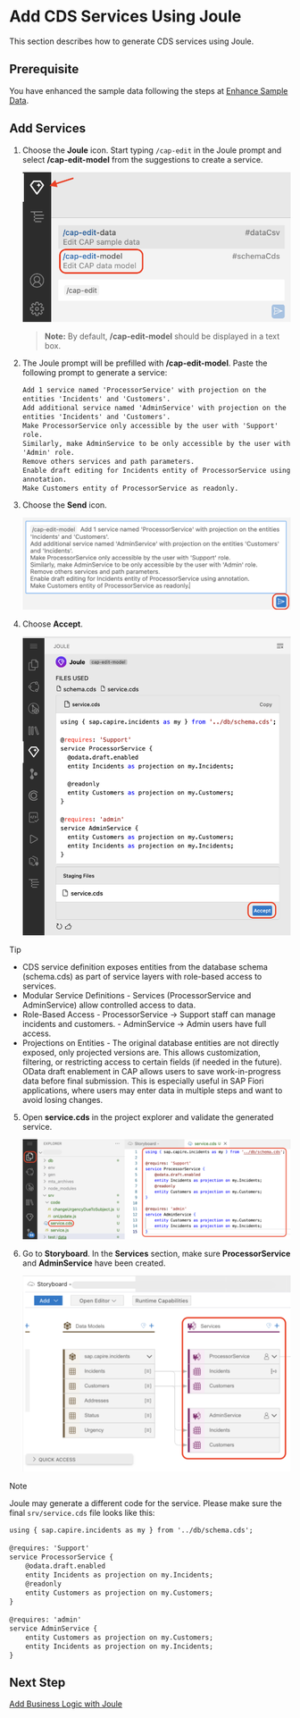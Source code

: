 # Add CDS Services Using Joule

This section describes how to generate CDS services using Joule.

## Prerequisite

You have enhanced the sample data following the steps at [Enhance Sample Data](enhance-sample-data.md).

## Add Services

1. Choose the **Joule** icon. Start typing ```/cap-edit``` in the Joule prompt and select **/cap-edit-model** from the suggestions to create a service.

    ![edit-model](../images/generate-service/editmodel.png)

    > **Note:** By default, **/cap-edit-model** should be displayed in a text box.

2. The Joule prompt will be prefilled with **/cap-edit-model**. Paste the following prompt to generate a service:

    ```
    Add 1 service named 'ProcessorService' with projection on the entities 'Incidents' and 'Customers'.
    Add additional service named 'AdminService' with projection on the entities 'Incidents' and 'Customers'.
    Make ProcessorService only accessible by the user with 'Support' role.
    Similarly, make AdminService to be only accessible by the user with 'Admin' role.
    Remove others services and path parameters.
    Enable draft editing for Incidents entity of ProcessorService using annotation.
    Make Customers entity of ProcessorService as readonly.
    ```

3. Choose the **Send** icon.

    ![cap-edit-model-prompt](../images/newprompts/service.png)

4. Choose **Accept**.

    ![cap-accept-service](../images/generate-service/code.png)
   
> [!Tip]
> - CDS service definition exposes entities from the database schema (schema.cds) as part of  service layers with role-based access to services.
> -  Modular Service Definitions - Services (ProcessorService and AdminService) allow controlled access to data.
> - Role-Based Access 
    - ProcessorService → Support staff can manage incidents and customers.
    - AdminService → Admin users have full access.
> - Projections on Entities - The original database entities are not directly exposed, only projected versions are. This allows customization, filtering, or restricting access to certain fields (if needed in the future).
>  OData draft enablement in CAP allows users to save work-in-progress data before final submission. This is especially useful in SAP Fiori applications, where users may enter data in multiple steps and want to avoid losing changes.

5. Open **service.cds** in the project explorer and validate the generated service. 

    ![validate-gen-service](../images/generate-service/code_struct.png)

6. Go to **Storyboard**. In the **Services** section, make sure **ProcessorService** and **AdminService** have been created.

    ![validate-edit-model](../images/generate-service/storyboardcheck.png)

> [!Note]
> Joule may generate a different code for the service. Please make sure the final `srv/service.cds` file looks like this: 


    using { sap.capire.incidents as my } from '../db/schema.cds';

    @requires: 'Support'
    service ProcessorService {
        @odata.draft.enabled
        entity Incidents as projection on my.Incidents;
        @readonly
        entity Customers as projection on my.Customers;
    }

    @requires: 'admin'
    service AdminService {
        entity Customers as projection on my.Customers;
        entity Incidents as projection on my.Incidents;
    }

## Next Step

[Add Business Logic with Joule](custom-logic.md)
